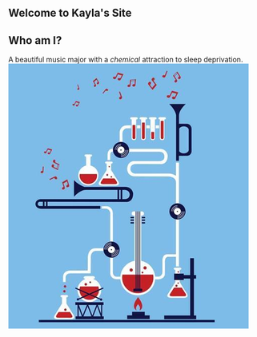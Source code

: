 ## Welcome to Kayla's Site

## Who am I?

A beautiful music major with a _chemical_ attraction to sleep deprivation.
![Profile pic](pics/Music-Chem-1.jpg)
